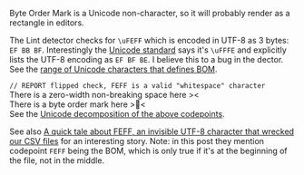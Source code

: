 Byte Order Mark is a Unicode non-character, so it will probably render as a rectangle in editors.

The Lint detector checks for `\uFEFF` which is encoded in UTF-8 as 3 bytes: `EF BB BF`. Interestingly the [Unicode standard](http://www.unicode.org/faq/private_use.html#nonchar_codes) says it's `\uFFFE` and explicitly lists the UTF-8 encoding as `EF BF BE`. I believe this to a bug in the dector. See the [range of Unicode characters that defines BOM](http://www.unicode.org/charts/PDF/UFFF0.pdf).

`// REPORT flipped check, FEFF is a valid "whitespace" character`  
There is a zero-width non-breaking space here >﻿<  
There is a byte order mark here >￾<  
See the [Unicode decomposition of the above codepoints](https://apps.timwhitlock.info/unicode/inspect/hex/feff/fffe).

See also [A quick tale about FEFF, an invisible UTF-8 character that wrecked our CSV files](https://medium.freecodecamp.org/a-quick-tale-about-feff-the-invisible-character-cd25cd4630e7) for an interesting story. Note: in this post they mention codepoint `FEFF` being the BOM, which is only true if it's at the beginning of the file, not in the middle.
